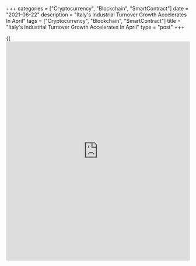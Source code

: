 +++
categories = ["Cryptocurrency", "Blockchain", "SmartContract"]
date = "2021-06-22"
description = "Italy's Industrial Turnover Growth Accelerates In April"
tags = ["Cryptocurrency", "Blockchain", "SmartContract"]
title = "Italy's Industrial Turnover Growth Accelerates In April"
type = "post"
+++

{{<iframe id="large-banner" src="https://www.bounty.group/#slide=1.0" width="100%" height="600" scrolling="no" style="border: 0px solid rgb(216, 221, 230); border-radius: 3px;">}}

Italy's industrial turnover increased at the fastest pace in eight
months in April, data from the statistical office Istat showed on
Tuesday.

Industrial turnover grew 3.3 percent month-on-month in April, following
March's 1.7 percent increase. This was the fastest growth since August
2020.

Domestic turnover advanced 4 percent, faster than the 2.3 percent growth
posted in March. Likewise, growth in foreign turnover improved to 1.7
percent from 0.7 percent.  
  
Turnover of capital goods and energy grew 6.1 percent and 4 percent,
respectively. Intermediate goods turnover was up 3.3 percent. Meanwhile,
consumer goods turnover was down 0.1 percent.

On a yearly basis, industrial turnover surged 105.1 percent after
expanding 37.9 percent in the previous month. The annual growth was
driven by the extremely low figure of April 2020.

Domestic turnover increased 114.7 percent and foreign turnover expanded
87.8 percent in April.

For comments and feedback [contact](https://www.playgroundfx.com/contact/): editorial@rtt[news](https://www.letsplayfx.com/blog/forex-news-website/).com

[Economic News][1]

 **What parts of the world are seeing the best (and worst) economic
performances lately? Click[here][2] to check out our [Econ Scorecard][2]
and find out! See up-to-the-moment [ranking](https://www.playgroundfx.com/blog/crypto-exchange-ranking/)s for the best and worst
performers in [GDP][3], [unemployment rate][4], [inflation][5] and much
more.**

   1. www.rtt[news](https://www.letsplayfx.com/blog/forex-news-website/).com/Content/EconomicNews.aspx
   2. www.rtt[news](https://www.letsplayfx.com/blog/forex-news-website/).com/economic-scorecard/world-rank/retail-sales/highest-performance.aspx
   3. www.rtt[news](https://www.letsplayfx.com/blog/forex-news-website/).com/economic-scorecard/world-rank/GDP/highest-performance.aspx
   4. www.rtt[news](https://www.letsplayfx.com/blog/forex-news-website/).com/economic-scorecard/world-rank/unemployment-rate/lowest-performance.aspx
   5. www.rtt[news](https://www.letsplayfx.com/blog/forex-news-website/).com/economic-scorecard/world-rank/CPI/highest-performance.aspx